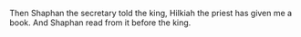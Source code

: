 Then Shaphan the secretary told the king, Hilkiah the priest has given me a book. And Shaphan read from it before the king.

